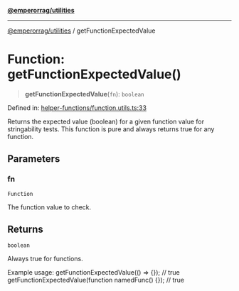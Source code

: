 [**@emperorrag/utilities**](../README.md)

***

[@emperorrag/utilities](../globals.md) / getFunctionExpectedValue

# Function: getFunctionExpectedValue()

> **getFunctionExpectedValue**(`fn`): `boolean`

Defined in: [helper-functions/function.utils.ts:33](https://github.com/EmperorRAG/my-projects-monorepo/blob/e2bd1d08dbedaf6b4d2837cf58e4e4885a5e09fe/libs/utilities/src/lib/helper-functions/function.utils.ts#L33)

Returns the expected value (boolean) for a given function value for stringability tests.
This function is pure and always returns true for any function.

## Parameters

### fn

`Function`

The function value to check.

## Returns

`boolean`

Always true for functions.

Example usage:
  getFunctionExpectedValue(() => {}); // true
  getFunctionExpectedValue(function namedFunc() {}); // true
